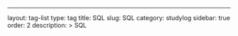 ---
layout: tag-list
type: tag
title: SQL
slug: SQL
category: studylog
sidebar: true
order: 2
description: >
   SQL